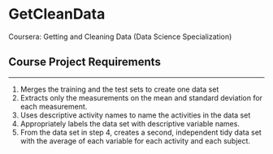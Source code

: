 # GetCleanData
Coursera: Getting and Cleaning Data (Data Science Specialization)
## Course Project Requirements
-------------------- 
1. Merges the training and the test sets to create one data set
2. Extracts only the measurements on the mean and standard deviation for each measurement. 
3. Uses descriptive activity names to name the activities in the data set
4. Appropriately labels the data set with descriptive variable names. 
5. From the data set in step 4, creates a second, independent tidy data set with the average of each variable for each activity and each subject.
